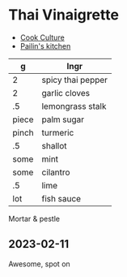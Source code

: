 # Thai Vinaigrette

- [Cook Culture](https://www.youtube.com/watch?v=aIt5rM6Dtpg)
- [Pailin's kitchen](https://www.youtube.com/watch?v=H-B3t8CwN4A)


| g     | Ingr              |
|-------|-------------------|
| 2     | spicy thai pepper |
| 2     | garlic cloves     |
| .5    | lemongrass stalk  |
| piece | palm sugar        |
| pinch | turmeric          |
| .5    | shallot           |
| some  | mint              |
| some  | cilantro          |
| .5    | lime              |
| lot   | fish sauce        |

Mortar & pestle

## 2023-02-11
Awesome, spot on